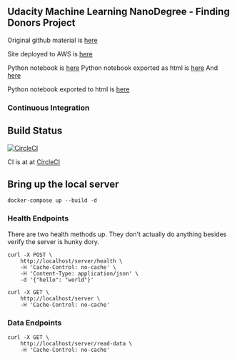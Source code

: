 ## Udacity Machine Learning NanoDegree - Finding Donors Project

Original github material is [here](https://github.com/udacity/machine-learning/tree/master/projects/finding_donors)

Site deployed to AWS is [here](http://jerowe-udacity-finding-donors.us-east-2.elasticbeanstalk.com/#/home)

Python notebook is [here](https://github.com/jerowe/udacity-finding-donors/blob/master/finding_donors_flask_app/materials/finding_donors.ipynb)
Python notebook exported as html is [here](https://github.com/jerowe/udacity-finding-donors/blob/master/finding-donors-flask-app/nginx/finding_donors.html)
And [here](https://github.com/jerowe/udacity-finding-donors/blob/master/report.html)

Python notebook exported to html is [here](http://jerowe-udacity-finding-donors.us-east-2.elasticbeanstalk.com/finding_donors.html)

### Continuous Integration

## Build Status

[![CircleCI](https://circleci.com/gh/jerowe/udacity-finding-donors/tree/master.svg?style=svg)](https://circleci.com/gh/jerowe/udacity-finding-donors/tree/master)

CI is at at [CircleCI](https://circleci.com/gh/jerowe/udacity-finding-donors)

## Bring up the local server

```
docker-compose up --build -d
```

### Health Endpoints

There are two health methods up. They don't actually do anything besides verify the server is hunky dory.

```
curl -X POST \
    http://localhost/server/health \
    -H 'Cache-Control: no-cache' \
    -H 'Content-Type: application/json' \
    -d '{"hello": "world"}'
```

```
curl -X GET \
    http://localhost/server \
    -H 'Cache-Control: no-cache'
```

### Data Endpoints

```
curl -X GET \
    http://localhost/server/read-data \
    -H 'Cache-Control: no-cache'
```
